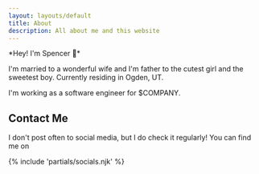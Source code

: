 ```yaml
---
layout: layouts/default
title: About
description: All about me and this website
---
```


*Hey! I'm Spencer 👋*️

I'm married to a wonderful wife and I'm father to the cutest girl and the sweetest boy. Currently residing in Ogden, UT.

I'm working as a software engineer for $COMPANY.

## Contact Me

I don't post often to social media, but I do check it regularly! You can find me on

{% include 'partials/socials.njk' %}

